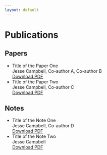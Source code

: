 ```yaml
---
layout: default
---
```


  <h1>Publications</h1>
  
  <section id="papers">
    <h2>Papers</h2>
    <ul>
      <li>
        <span class="publication-title">Title of the Paper One</span><br>
        <span class="publication-authors">Jesse Campbell, Co-author A, Co-author B</span><br>
        <a href="path/to/paper1.pdf" target="_blank">Download PDF</a>
      </li>
      <li>
        <span class="publication-title">Title of the Paper Two</span><br>
        <span class="publication-authors">Jesse Campbell, Co-author C</span><br>
        <a href="path/to/paper2.pdf" target="_blank">Download PDF</a>
      </li>
      <!-- Add more paper entries here -->
    </ul>
  </section>
  
  <section id="notes">
    <h2>Notes</h2>
    <ul>
      <li>
        <span class="publication-title">Title of the Note One</span><br>
        <span class="publication-authors">Jesse Campbell, Co-author D</span><br>
        <a href="path/to/note1.pdf" target="_blank">Download PDF</a>
      </li>
      <li>
        <span class="publication-title">Title of the Note Two</span><br>
        <span class="publication-authors">Jesse Campbell</span><br>
        <a href="path/to/note2.pdf" target="_blank">Download PDF</a>
      </li>
      <!-- Add more note entries here -->
    </ul>
  </section>
</body>
</html>
